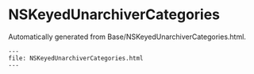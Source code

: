 
# NSKeyedUnarchiverCategories

Automatically generated from Base/NSKeyedUnarchiverCategories.html.

``` {raw} html
---
file: NSKeyedUnarchiverCategories.html
---
```
